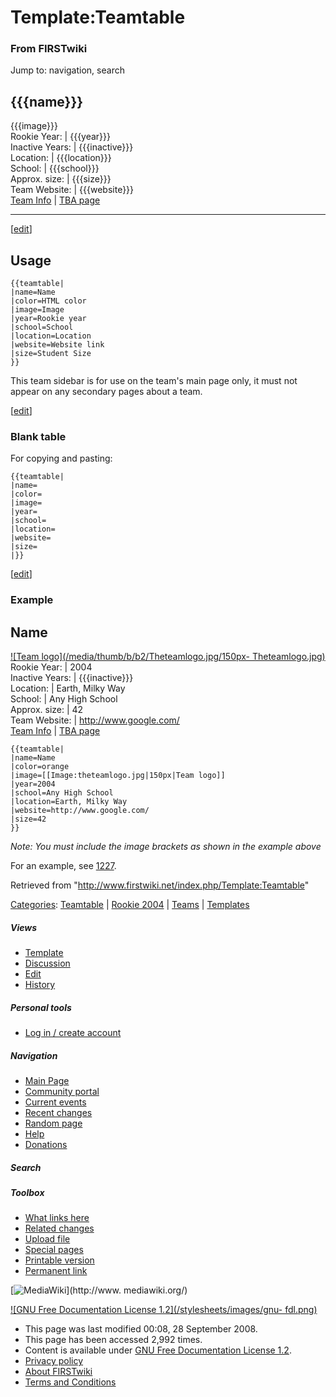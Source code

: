 # Template:Teamtable

### From FIRSTwiki

Jump to: navigation, search

{{{name}}}  
---  
{{{image}}}  
Rookie Year: | {{{year}}}  
Inactive Years: | {{{inactive}}}  
Location: | {{{location}}}  
School: | {{{school}}}  
Approx. size: | {{{size}}}  
Team Website: | {{{website}}}  
[Team
Info](https://my.usfirst.org/myarea/index.lasso?page=teaminfo&team=Teamtable
"https://my.usfirst.org/myarea/index.lasso?page=teaminfo&team=Teamtable" ) |
[TBA page](http://www.thebluealliance.net/tbatv/team.php?team=Teamtable
"http://www.thebluealliance.net/tbatv/team.php?team=Teamtable" )  
  
  



* * *

[[edit](/index.php?title=Template:Teamtable&action=edit&section=1 "Edit
section: Usage" )]

## Usage

    
    
    {{teamtable|
    |name=Name
    |color=HTML color
    |image=Image
    |year=Rookie year
    |school=School
    |location=Location
    |website=Website link
    |size=Student Size
    }}
    

This team sidebar is for use on the team's main page only, it must not appear
on any secondary pages about a team.

[[edit](/index.php?title=Template:Teamtable&action=edit&section=2 "Edit
section: Blank table" )]

### Blank table

For copying and pasting:

    
    
    {{teamtable|
    |name=
    |color=
    |image=
    |year=
    |school=
    |location=
    |website=
    |size=
    |}}
    
    

[[edit](/index.php?title=Template:Teamtable&action=edit&section=3 "Edit
section: Example" )]

###  Example

Name  
---  
[![Team logo](/media/thumb/b/b2/Theteamlogo.jpg/150px-
Theteamlogo.jpg)](/index.php/Image:Theteamlogo.jpg "Team logo" )  
Rookie Year: | 2004  
Inactive Years: | {{{inactive}}}  
Location: | Earth, Milky Way  
School: | Any High School  
Approx. size: | 42  
Team Website: | <http://www.google.com/>  
[Team
Info](https://my.usfirst.org/myarea/index.lasso?page=teaminfo&team=Teamtable
"https://my.usfirst.org/myarea/index.lasso?page=teaminfo&team=Teamtable" ) |
[TBA page](http://www.thebluealliance.net/tbatv/team.php?team=Teamtable
"http://www.thebluealliance.net/tbatv/team.php?team=Teamtable" )  
  
  

  

    
    
    {{teamtable|
    |name=Name
    |color=orange
    |image=[[Image:theteamlogo.jpg|150px|Team logo]]
    |year=2004
    |school=Any High School
    |location=Earth, Milky Way
    |website=http://www.google.com/
    |size=42
    }}
    

_Note: You must include the image brackets as shown in the example above_

For an example, see [1227](/index.php/1227 "1227" ).

Retrieved from "<http://www.firstwiki.net/index.php/Template:Teamtable>"

[Categories](/index.php?title=Special:Categories&article=Template%3ATeamtable
"Special:Categories" ):
[Teamtable](/index.php?title=Category:Teamtable&action=edit
"Category:Teamtable" ) | [Rookie 2004](/index.php/Category:Rookie_2004
"Category:Rookie 2004" ) | [Teams](/index.php/Category:Teams "Category:Teams"
) | [Templates](/index.php/Category:Templates "Category:Templates" )

##### Views

  * [Template](/index.php/Template:Teamtable)
  * [Discussion](/index.php/Template_talk:Teamtable)
  * [Edit](/index.php?title=Template:Teamtable&action=edit)
  * [History](/index.php?title=Template:Teamtable&action=history)

##### Personal tools

  * [Log in / create account](/index.php?title=Special:Userlogin&returnto=Template:Teamtable)

[](/index.php/Main_Page "Main Page" )

##### Navigation

  * [Main Page](/index.php/Main_Page)
  * [Community portal](/index.php/FIRSTwiki:Community_portal)
  * [Current events](/index.php/Current_events)
  * [Recent changes](/index.php/Special:Recentchanges)
  * [Random page](/index.php/Special:Random)
  * [Help](/index.php/Help:Contents)
  * [Donations](/index.php/FIRSTwiki:Site_support)

##### Search



##### Toolbox

  * [What links here](/index.php/Special:Whatlinkshere/Template:Teamtable)
  * [Related changes](/index.php/Special:Recentchangeslinked/Template:Teamtable)
  * [Upload file](/index.php/Special:Upload)
  * [Special pages](/index.php/Special:Specialpages)
  * [Printable version](/index.php?title=Template:Teamtable&printable=yes)
  * [Permanent link](/index.php?title=Template:Teamtable&oldid=69076)

[![MediaWiki](/skins/common/images/poweredby_mediawiki_88x31.png)](http://www.
mediawiki.org/)

[![GNU Free Documentation License 1.2](/stylesheets/images/gnu-
fdl.png)](http://www.gnu.org/copyleft/fdl.html)

  * This page was last modified 00:08, 28 September 2008.
  * This page has been accessed 2,992 times.
  * Content is available under [GNU Free Documentation License 1.2](http://www.gnu.org/copyleft/fdl.html "http://www.gnu.org/copyleft/fdl.html" ).
  * [Privacy policy](/index.php/FIRSTwiki:Privacy_policy "FIRSTwiki:Privacy policy" )
  * [About FIRSTwiki](/index.php/FIRSTwiki:About "FIRSTwiki:About" )
  * [Terms and Conditions](/index.php/FIRSTwiki:Terms_and_conditions "FIRSTwiki:Terms and conditions" )

